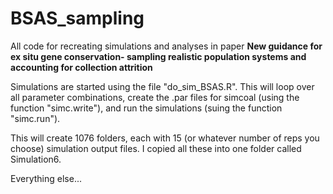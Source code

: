 # BSAS_sampling
All code for recreating simulations and analyses in paper 
**New guidance for ex situ gene conservation- sampling realistic population systems and accounting for collection attrition**

Simulations are started using the file "do_sim_BSAS.R". This will loop over all parameter combinations, create the .par files for simcoal (using the function "simc.write"), and run the simulations (suing the function "simc.run").

This will create 1076 folders, each with 15 (or whatever number of reps you choose) simulation output files. I copied all these into one folder called Simulation6.

Everything else...
